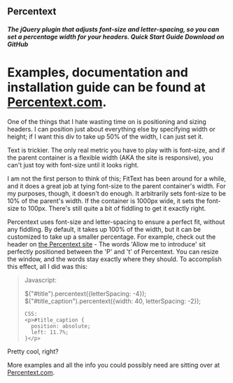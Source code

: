 <h2>Percentext</h2>
<h5>The jQuery plugin that adjusts font-size and letter-spacing, so you can set a percentage width for your headers.
Quick Start Guide Download on GitHub</h5>

<strong>Examples, documentation and installation guide can be found at <a href="http://www.percentext.com">Percentext.com</a>.</strong>
===========================

One of the things that I hate wasting time on is positioning and sizing headers. I can position just about everything else by specifying width or height; if I want this div to take up 50% of the width, I can just set it. 

Text is trickier. The only real metric you have to play with is font-size, and if the parent container is a flexible width (AKA the site is responsive), you can't just toy with font-size until it looks right.

I am not the first person to think of this; FitText has been around for a while, and it does a great job at tying font-size to the parent container's width. For my purposes, though, it doesn't do enough. It arbitrarily sets font-size to be 10% of the parent's width. If the container is 1000px wide, it sets the font-size to 100px. There's still quite a bit of fiddling to get it exactly right.

Percentext uses font-size and letter-spacing to ensure a perfect fit, without any fiddling. By default, it takes up 100% of the width, but it can be customized to take up a smaller percentage. For example, check out the header on <a href="http://www.percentext.com">the Percentext site</a> - The words 'Allow me to introduce' sit perfectly positioned between the 'P' and 't' of Percentext. You can resize the window, and the words stay exactly where they should. To accomplish this effect, all I did was this:

  <blockquote>
    Javascript:
    <p>$("#title").percentext({letterSpacing: -4});<br>
    $("#title_caption").percentext({width: 40, letterSpacing: -2});</p>

    CSS:
    <p>#title_caption {
      position: absolute;
      left: 11.7%;
    }</p>
  </blockquote>

Pretty cool, right?


More examples and all the info you could possibly need are sitting over at <a href="http://www.percentext.com">Percentext.com</a>.





